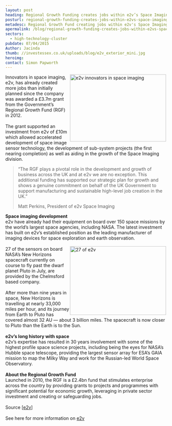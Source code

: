 ```yaml
---
layout: post
heading: Regional Growth Funding creates jobs within e2v’s Space Imaging division
posturl: regional-growth-funding-creates-jobs-within-e2vs-space-imaging-division
metadesc: Regional Growth Fund creating jobs within e2v's Space Imaging department, RGF, e2v, space technology, sensors
apermalink: /blog/regional-growth-funding-creates-jobs-within-e2vs-space-imaging-division
sectors:
  - high-technology-cluster 
pubdate: 07/04/2015
Author: Jacinda
thumb: //investessex.co.uk/uploads/blog/e2v_exterior_mini.jpg
heroimg: 
contact: Simon Papworth
---
```

<p><img alt='e2v innovators in space imaging' src='http://www.investessex.co.uk/uploads/blog/e2v_exterior_300.jpg' style='float:right; height:209px; margin-left:2px; margin-right:2px; width:300px'/>Innovators in space imaging, e2v, has already created more jobs than initially planned since the company was awarded a £3.7m grant from the Government’s Regional Growth Fund (RGF) in 2012.<br/><br/>The grant supported an investment from e2v of £10m which allowed accelerated development of space image sensor technology, the development of sub-system projects (the first nearing completion) as well as aiding in the growth of the Space Imaging division.</p><blockquote><p>“The RGF plays a pivotal role in the development and growth of business across the UK and at e2v we are no exception. This additional funding has supported our strategic plan for growth and shows a genuine commitment on behalf of the UK Government to support manufacturing and sustainable high-level job creation in the UK.”</p><p>Matt Perkins, President of e2v Space Imaging</p></blockquote><p><strong>Space imaging development</strong><br/>e2v have already had their equipment on board over 150 space missions by the world’s largest space agencies, including NASA. The latest investment has built on e2v’s established position as the leading manufacturer of imaging devices for space exploration and earth observation.<br/><br/><img alt='27 of e2v's sensors onboard NASA's New Horizons mission to Pluto' src='http://www.investessex.co.uk/uploads/blog/rsz_satelliteapproachingpluto.jpg' style='float:right; height:214px; margin-left:2px; margin-right:2px; width:300px'/>27 of the sensors on board NASA’s New Horizons spacecraft currently on course to fly past the dwarf planet Pluto in July, are provided by the Chelmsford based company.<br/><br/>After more than nine years in space, New Horizons is travelling at nearly 33,000 miles per hour, and its journey from Earth to Pluto has covered almost 32 AU — about 3 billion miles. The spacecraft is now closer to Pluto than the Earth is to the Sun.<br/><br/><strong>e2v’s long history with space</strong><br/>e2v’s expertise has resulted in 30 years involvement with some of the highest profile space science projects, including being the eyes for NASA’s Hubble space telescope, providing the largest sensor array for ESA’s GAIA mission to map the Milky Way and work for the Russian-led World Space Observatory.<br/><br/><strong>About the Regional Growth Fund</strong><br/>Launched in 2010, the RGF is a £2.4bn fund that stimulates enterprise across the country by providing grants to projects and programmes with significant potential for economic growth, leveraging in private sector investment and creating or safeguarding jobs.<br/><br/>Source [<a href='http://www.e2v.com/news/regional-growth-funding-aids-in-the-success-of-e2vs-space-imaging-division/' target='_blank'>e2v</a>]<br/><br/>See here for more information on <a href='http://www.investessex.co.uk/studies/case-studies/e2v-technologies/' target='_blank'>e2v</a></p>